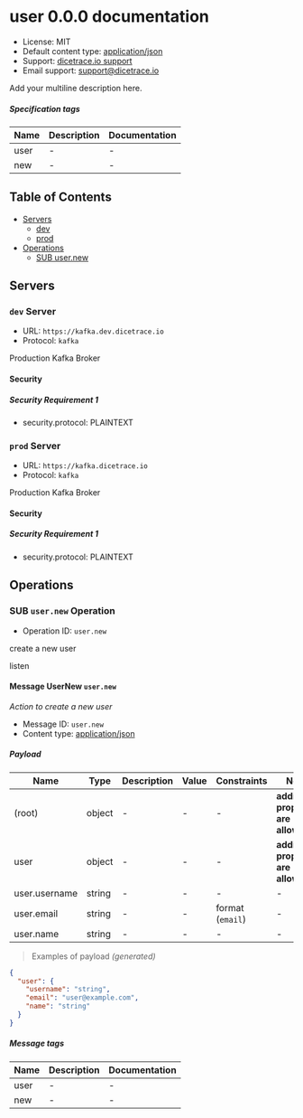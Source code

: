 # user 0.0.0 documentation

* License: MIT
* Default content type: [application/json](https://www.iana.org/assignments/media-types/application/json)
* Support: [dicetrace.io support](https://docs.dicetrace.io/asyncapi)
* Email support: [support@dicetrace.io](mailto:support@dicetrace.io)

Add your multiline description here.

##### Specification tags

| Name | Description | Documentation |
|---|---|---|
| user | - | - |
| new | - | - |


## Table of Contents

* [Servers](#servers)
  * [dev](#dev-server)
  * [prod](#prod-server)
* [Operations](#operations)
  * [SUB user.new](#sub-usernew-operation)

## Servers

### `dev` Server

* URL: `https://kafka.dev.dicetrace.io`
* Protocol: `kafka`

Production Kafka Broker

#### Security

##### Security Requirement 1

  * security.protocol: PLAINTEXT







### `prod` Server

* URL: `https://kafka.dicetrace.io`
* Protocol: `kafka`

Production Kafka Broker

#### Security

##### Security Requirement 1

  * security.protocol: PLAINTEXT







## Operations

### SUB `user.new` Operation

* Operation ID: `user.new`

create a new user

listen

#### Message UserNew `user.new`

*Action to create a new user*

* Message ID: `user.new`
* Content type: [application/json](https://www.iana.org/assignments/media-types/application/json)

##### Payload

| Name | Type | Description | Value | Constraints | Notes |
|---|---|---|---|---|---|
| (root) | object | - | - | - | **additional properties are allowed** |
| user | object | - | - | - | **additional properties are allowed** |
| user.username | string | - | - | - | - |
| user.email | string | - | - | format (`email`) | - |
| user.name | string | - | - | - | - |

> Examples of payload _(generated)_

```json
{
  "user": {
    "username": "string",
    "email": "user@example.com",
    "name": "string"
  }
}
```


##### Message tags

| Name | Description | Documentation |
|---|---|---|
| user | - | - |
| new | - | - |


